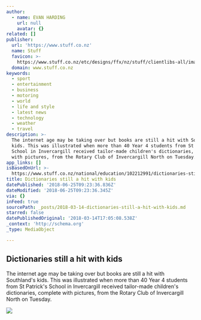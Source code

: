 ```yaml
---
author:
  - name: EVAN HARDING
    url: null
    avatar: {}
related: []
publisher:
  url: 'https://www.stuff.co.nz'
  name: Stuff
  favicon: >-
    https://www.stuff.co.nz/etc/designs/ffx/nz/stuff/clientlibs-all/images/favicon.png
  domain: www.stuff.co.nz
keywords:
  - sport
  - entertainment
  - business
  - motoring
  - world
  - life and style
  - latest news
  - technology
  - weather
  - travel
description: >-
  The internet age may be taking over but books are still a hit with Southland's
  kids. This was illustrated when more than 40 Year 4 students from St Patrick's
  School in Invercargill received tailor-made children's dictionaries, complete
  with pictures, from the Rotary Club of Invercargill North on Tuesday.
app_links: []
isBasedOnUrl: >-
  https://www.stuff.co.nz/national/education/102212991/dictionaries-still-a-hit-with-kids
title: Dictionaries still a hit with kids
datePublished: '2018-06-25T09:23:36.836Z'
dateModified: '2018-06-25T09:23:36.345Z'
via: {}
inFeed: true
sourcePath: _posts/2018-03-14-dictionaries-still-a-hit-with-kids.md
starred: false
datePublishedOriginal: '2018-03-14T17:05:08.538Z'
_context: 'http://schema.org'
_type: MediaObject

---
```

<article style=""><h1>Dictionaries still a hit with kids</h1><p>The internet age may be taking over but books are still a hit with Southland's kids. This was illustrated when more than 40 Year 4 students from St Patrick's School in Invercargill received tailor-made children's dictionaries, complete with pictures, from the Rotary Club of Invercargill North on Tuesday.</p><img src="https://resources.stuff.co.nz/content/dam/images/1/o/u/w/0/p/image.related.StuffLandscapeSixteenByNine.620x349.1ous1r.png/1520899019666.jpg" /></article>